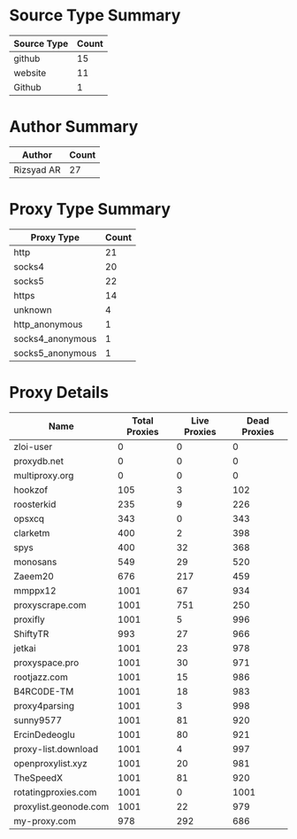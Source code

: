 # Source Type Summary

| Source Type | Count |
|-------------|-------|
| github | 15 |
| website | 11 |
| Github | 1 |


# Author Summary

| Author | Count |
|--------|-------|
| Rizsyad AR | 27 |


# Proxy Type Summary

| Proxy Type | Count |
|------------|-------|
| http | 21 |
| socks4 | 20 |
| socks5 | 22 |
| https | 14 |
| unknown | 4 |
| http_anonymous | 1 |
| socks4_anonymous | 1 |
| socks5_anonymous | 1 |


# Proxy Details

| Name | Total Proxies | Live Proxies | Dead Proxies |
|------|---------------|--------------|---------------|
| zloi-user | 0 | 0 | 0 |
| proxydb.net | 0 | 0 | 0 |
| multiproxy.org | 0 | 0 | 0 |
| hookzof | 105 | 3 | 102 |
| roosterkid | 235 | 9 | 226 |
| opsxcq | 343 | 0 | 343 |
| clarketm | 400 | 2 | 398 |
| spys | 400 | 32 | 368 |
| monosans | 549 | 29 | 520 |
| Zaeem20 | 676 | 217 | 459 |
| mmppx12 | 1001 | 67 | 934 |
| proxyscrape.com | 1001 | 751 | 250 |
| proxifly | 1001 | 5 | 996 |
| ShiftyTR | 993 | 27 | 966 |
| jetkai | 1001 | 23 | 978 |
| proxyspace.pro | 1001 | 30 | 971 |
| rootjazz.com | 1001 | 15 | 986 |
| B4RC0DE-TM | 1001 | 18 | 983 |
| proxy4parsing | 1001 | 3 | 998 |
| sunny9577 | 1001 | 81 | 920 |
| ErcinDedeoglu | 1001 | 80 | 921 |
| proxy-list.download | 1001 | 4 | 997 |
| openproxylist.xyz | 1001 | 20 | 981 |
| TheSpeedX | 1001 | 81 | 920 |
| rotatingproxies.com | 1001 | 0 | 1001 |
| proxylist.geonode.com | 1001 | 22 | 979 |
| my-proxy.com | 978 | 292 | 686 |
